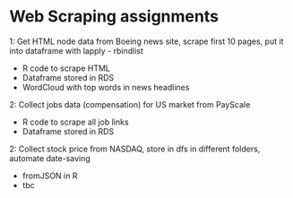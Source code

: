 # Web Scraping assignments

1: Get HTML node data from Boeing news site, scrape first 10 pages, put it into dataframe with lapply - rbindlist

- R code to scrape HTML
- Dataframe stored in RDS
- WordCloud with top words in news headlines
	
2: Collect jobs data (compensation) for US market from PayScale

- R code to scrape all job links
- Dataframe stored in RDS

2: Collect stock price from NASDAQ, store in dfs in different folders, automate date-saving
- fromJSON in R
- tbc

